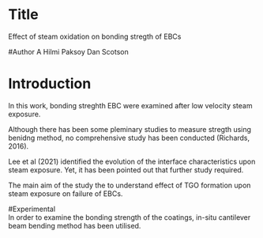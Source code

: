 # Title
Effect of steam oxidation on bonding stregth of EBCs

#Author
A Hilmi Paksoy Dan Scotson

# Introduction
In this work, bonding streghth EBC were examined after low velocity steam exposure.

Although there has been some pleminary studies to measure stregth using benidng method, no comprehensive study has been conducted (Richards, 2016). 

Lee et al (2021) identified the evolution of the interface characteristics upon steam exposure. Yet, it has been pointed out that further study required.

The main aim of the study the to understand effect of TGO formation upon steam exposure on failure of EBCs.

#Experimental	
In order to examine the bonding strength of the coatings, in-situ cantilever beam bending method has been utilised. 
